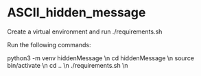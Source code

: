 # ASCII_hidden_message

Create a virtual environment and run ./requirements.sh

Run the following commands:

python3 -m venv hiddenMessage \n
cd hiddenMessage \n
source bin/activate \n
cd .. \n
./requirements.sh \n
